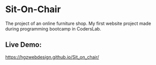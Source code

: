 # Sit-On-Chair
The project of an online furniture shop. My first website project made during programming bootcamp in CodersLab.
## Live Demo:
 https://hgzwebdesign.github.io/Sit_on_chair/
